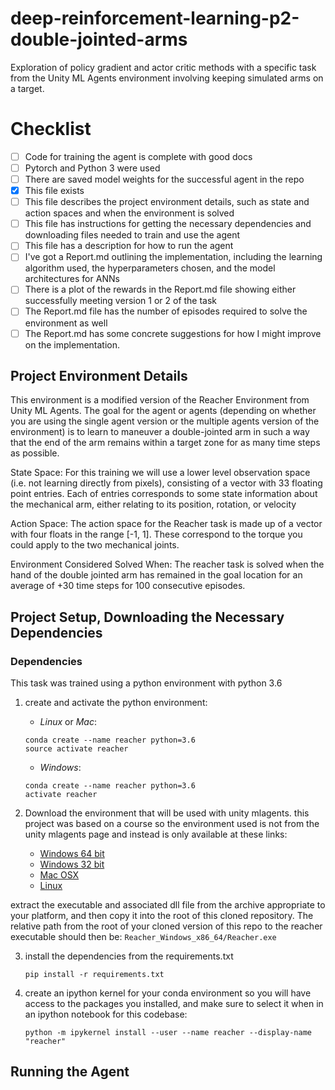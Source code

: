 # deep-reinforcement-learning-p2-double-jointed-arms
Exploration of policy gradient and actor critic methods with a specific task from the Unity ML Agents environment involving keeping simulated arms on a target.

# Checklist

- [ ] Code for training the agent is complete with good docs
- [ ] Pytorch and Python 3 were used
- [ ] There are saved model weights for the successful agent in the repo
- [x] This file exists
- [ ] This file describes the project environment details, such as state and action spaces and when the environment is solved
- [ ] This file has instructions for getting the necessary dependencies and downloading files needed to train and use the agent
- [ ] This file has a description for how to run the agent
- [ ] I've got a Report.md outlining the implementation, including the learning algorithm used, the hyperparameters chosen, and the model architectures for ANNs
- [ ] There is a plot of the rewards in the Report.md file showing either successfully meeting version 1 or 2 of the task
- [ ] The Report.md file has the number of episodes required to solve the environment as well
- [ ] The Report.md has some concrete suggestions for how I might improve on the implementation. 

## Project Environment Details

This environment is a modified version of the Reacher Environment from Unity ML Agents. The goal for the agent or agents (depending on whether you are using the single agent version or the multiple agents version of the environment) is to learn to maneuver a double-jointed arm in such a way that the end of the arm remains within a target zone for as many time steps as possible.

State Space: For this training we will use a lower level observation space (i.e. not learning directly from pixels), consisting of a vector with 33 floating point entries. Each of entries corresponds to some state information about the mechanical arm, either relating to its position, rotation, or velocity

Action Space: The action space for the Reacher task is made up of a vector with four floats in the range [-1, 1]. These correspond to the torque you could apply to the two mechanical joints. 

Environment Considered Solved When: The reacher task is solved when the hand of the double jointed arm has remained in the goal location for an average of +30 time steps for 100 consecutive episodes.

## Project Setup, Downloading the Necessary Dependencies

### Dependencies

This task was trained using a python environment with python 3.6

1. create and activate the python environment:
    * *Linux* or *Mac*:
    ``` 
    conda create --name reacher python=3.6
    source activate reacher
    ```

    * *Windows*:
    ```
    conda create --name reacher python=3.6
    activate reacher
    ```

2. Download the environment that will be used with unity mlagents. this project was based on a course so the 
environment used is not from the unity mlagents page and instead is only available at these links:
    - [Windows 64 bit](https://s3-us-west-1.amazonaws.com/udacity-drlnd/P2/Reacher/one_agent/Reacher_Windows_x86_64.zip)
    - [Windows 32 bit](https://s3-us-west-1.amazonaws.com/udacity-drlnd/P2/Reacher/one_agent/Reacher_Windows_x86.zip)
    - [Mac OSX](https://s3-us-west-1.amazonaws.com/udacity-drlnd/P2/Reacher/one_agent/Reacher.app.zip)
    - [Linux](https://s3-us-west-1.amazonaws.com/udacity-drlnd/P2/Reacher/one_agent/Reacher_Linux.zip)

extract the executable and associated dll file from the archive appropriate to your platform, and then copy it into the root of this cloned repository. The relative path from the root of your cloned version of this repo 
to the reacher executable should then be: `Reacher_Windows_x86_64/Reacher.exe`

3. install the dependencies from the requirements.txt
    ```
    pip install -r requirements.txt
    ```

4. create an ipython kernel for your conda environment so you will have access to the packages you installed, and make sure to select it when in an ipython notebook for this codebase:
    ```
    python -m ipykernel install --user --name reacher --display-name "reacher"
    ```


## Running the Agent


